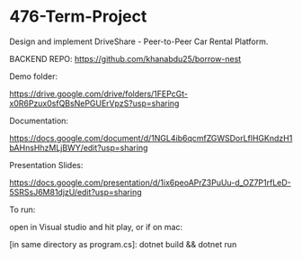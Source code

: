 # 476-Term-Project
Design and implement DriveShare - Peer-to-Peer Car Rental Platform.

BACKEND REPO: https://github.com/khanabdu25/borrow-nest

Demo folder:

https://drive.google.com/drive/folders/1FEPcGt-x0R6Pzux0sfQBsNePGUErVpzS?usp=sharing

Documentation:

https://docs.google.com/document/d/1NGL4ib6qcmfZGWSDorLflHGKndzH1bAHnsHhzMLjBWY/edit?usp=sharing

Presentation Slides:

https://docs.google.com/presentation/d/1ix6peoAPrZ3PuUu-d_OZ7P1rfLeD-5SRSsJ6M81djzU/edit?usp=sharing

To run:

open in Visual studio and hit play, or if on mac:

[in same directory as program.cs]: dotnet build && dotnet run
